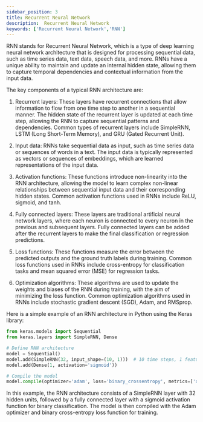 ```yaml
---
sidebar_position: 3
title: Recurrent Neural Network
description:  Recurrent Neural Network
keywords: ['Recurrent Neural Network','RNN']
---
```




RNN stands for Recurrent Neural Network, which is a type of deep learning neural network architecture that is designed for processing sequential data, such as time series data, text data, speech data, and more. RNNs have a unique ability to maintain and update an internal hidden state, allowing them to capture temporal dependencies and contextual information from the input data.

The key components of a typical RNN architecture are:

1. Recurrent layers: These layers have recurrent connections that allow information to flow from one time step to another in a sequential manner. The hidden state of the recurrent layer is updated at each time step, allowing the RNN to capture sequential patterns and dependencies. Common types of recurrent layers include SimpleRNN, LSTM (Long Short-Term Memory), and GRU (Gated Recurrent Unit).

2. Input data: RNNs take sequential data as input, such as time series data or sequences of words in a text. The input data is typically represented as vectors or sequences of embeddings, which are learned representations of the input data.

3. Activation functions: These functions introduce non-linearity into the RNN architecture, allowing the model to learn complex non-linear relationships between sequential input data and their corresponding hidden states. Common activation functions used in RNNs include ReLU, sigmoid, and tanh.

4. Fully connected layers: These layers are traditional artificial neural network layers, where each neuron is connected to every neuron in the previous and subsequent layers. Fully connected layers can be added after the recurrent layers to make the final classification or regression predictions.

5. Loss functions: These functions measure the error between the predicted outputs and the ground truth labels during training. Common loss functions used in RNNs include cross-entropy for classification tasks and mean squared error (MSE) for regression tasks.

6. Optimization algorithms: These algorithms are used to update the weights and biases of the RNN during training, with the aim of minimizing the loss function. Common optimization algorithms used in RNNs include stochastic gradient descent (SGD), Adam, and RMSprop.

Here is a simple example of an RNN architecture in Python using the Keras library:

```python
from keras.models import Sequential
from keras.layers import SimpleRNN, Dense

# Define RNN architecture
model = Sequential()
model.add(SimpleRNN(32, input_shape=(10, 1)))  # 10 time steps, 1 feature
model.add(Dense(1, activation='sigmoid'))

# Compile the model
model.compile(optimizer='adam', loss='binary_crossentropy', metrics=['accuracy'])
```

In this example, the RNN architecture consists of a SimpleRNN layer with 32 hidden units, followed by a fully connected layer with a sigmoid activation function for binary classification. The model is then compiled with the Adam optimizer and binary cross-entropy loss function for training.